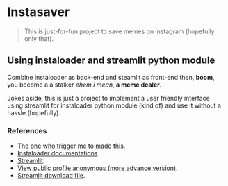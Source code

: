 # Instasaver
> This is just-for-fun project to save memes on instagram (hopefully only that).

## Using instaloader and streamlit python module
Combine instaloader as back-end and steamlit as front-end then, **boom**, you become a ~~a stalker~~ *ehem i mean*, **a meme dealer**.

Jokes aside, this is just a project to implement a user friendly interface using streamlit for instaloader python module (kind of) and use it without a hassle (hopefully).

### References
- [The one who trigger me to made this](https://instasave.egoist.sh/).
- [Instaloader documentations](https://instaloader.github.io/as-module.html).
- [Streamlit](https://www.streamlit.io/).
- [View public profile anonymous (more advance version)](https://insta-stories.ru/).
- [Streamlit download file](https://discuss.streamlit.io/t/how-to-download-file-in-streamlit/1806/23).
